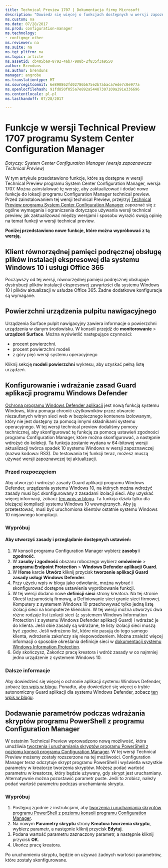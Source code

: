 ```yaml
---
title: Technical Preview 1707 | Dokumentacja firmy Microsoft
description: "Dowiedz się więcej o funkcjach dostępnych w wersji zapoznawczej Technical Preview 1707 programu System Center Configuration Manager."
ms.custom: na
ms.date: 07/28/2017
ms.prod: configuration-manager
ms.technology:
- configmgr-other
ms.reviewer: na
ms.suite: na
ms.tgt_pltfrm: na
ms.topic: article
ms.assetid: cb405ba0-8792-4ab7-988b-2f835f3a9550
author: Brenduns
ms.author: brenduns
manager: angrobe
ms.translationtype: MT
ms.sourcegitcommit: 6e890862fd02786b675e2b7abaca7ede7c0e977a
ms.openlocfilehash: 91fd850f055a7e892a54487307109a291e336696
ms.contentlocale: pl-pl
ms.lasthandoff: 07/28/2017

---
```

# <a name="capabilities-in-technical-preview-1707-for-system-center-configuration-manager"></a>Funkcje w wersji Technical Preview 1707 programu System Center Configuration Manager

*Dotyczy: System Center Configuration Manager (wersja zapoznawcza Technical Preview)*

W tym artykule przedstawiono funkcje, które są dostępne w wersji Technical Preview programu System Center Configuration Manager, wersja 1707. Można zainstalować tę wersję, aby zaktualizować i dodać nowe funkcje do lokacji programu Configuration Manager technical preview. Przed zainstalowaniem tej wersji technical Preview, przejrzyj [Technical Preview programu System Center Configuration Manager](../../core/get-started/technical-preview.md) zapoznać się z ogólne wymagania i ograniczenia dotyczące używania wersji technical preview, jak zaktualizować między wersjami i sposobu wyrazić swoją opinię na temat funkcji w wersji technical preview.     


<!--  Known Issues Template   
**Known Issues in this Technical Preview:**
-   **Issue Name**. Details
    Workaround details.
-->

**Poniżej przedstawiono nowe funkcje, które można wypróbować z tą wersją.**  

<!--  Rough Section Template
##  FEATURE

### Procedure 1
### Try it out!  
 Try to complete the following tasks and then send us **Feedback** from the **Home** tab of the Ribbon to let us know how it worked:
 -  Task 1
 -  Task 2              
-->

## <a name="client-peer-cache-support-for-express-installation-files-for-windows-10-and-office-365"></a>Klient równorzędnej pamięci podręcznej obsługę plików instalacji ekspresowej dla systemu Windows 10 i usługi Office 365
<!-- 1352486 -->
Począwszy od tej wersji, równorzędnej pamięci podręcznej obsługuje dystrybucji plików instalacji ekspresowej zawartości dla systemu Windows 10 i plików aktualizacji w usłudze Office 365. Żadne dodatkowe konfiguracje są wymagane.

## <a name="surface-device-dashboard"></a>Powierzchni urządzenia pulpitu nawigacyjnego
<!--1355788-->
Urządzenia Surface pulpit nawigacyjny zawiera informacje o powierzchni urządzenia w danym środowisku. W konsoli przejdź do **monitorowanie** > **urządzeń Surface**. Można wyświetlić następujące czynności:
- procent powierzchni.
- procent powierzchni modeli
- z góry pięć wersji systemu operacyjnego

Kliknij sekcję **modeli powierzchni** wykresu, aby uzyskać pełną listę urządzeń.  

## <a name="configure-and-deploy-windows-defender-application-guard-policies"></a>Konfigurowanie i wdrażanie zasad Guard aplikacji programu Windows Defender
<!-- 1351960 -->

[Ochrona programu Windows Defender aplikacji](https://blogs.windows.com/msedgedev/2016/09/27/application-guard-microsoft-edge/#XLxEbcpkuKcFebrw.97) jest nową funkcją systemu Windows, która pomaga chronić użytkowników przez otwarcie niezaufanych witryn sieci web w bezpiecznego kontenera izolowanym, który nie jest dostępny za pomocą innymi składnikami systemu operacyjnego. W tej wersji technical preview dodaliśmy pomocy technicznej, aby skonfigurować tę funkcję za pomocą ustawień zgodności programu Configuration Manager, które można skonfigurować, a następnie wdrożyć do kolekcji. Ta funkcja zostanie wydana w 64-bitowej wersji aktualizacji twórca spadek 10 systemu Windows w wersji zapoznawczej (nazwa kodowa: RS3). Do testowania tej funkcji teraz, możesz muszą używać wersji zapoznawczej tej aktualizacji.

### <a name="before-you-start"></a>Przed rozpoczęciem

Aby utworzyć i wdrożyć zasady Guard aplikacji programu Windows Defender, urządzenia systemu Windows 10, na których można wdrożyć zasady musi być skonfigurowany z zasadami izolacji sieci. Aby uzyskać więcej informacji, zobacz [ten wpis w blogu](https://blogs.windows.com/msedgedev/2016/09/27/application-guard-microsoft-edge/#BmJGKPfSjHHzsMmI.97). Ta funkcja działa tylko dla bieżącej kompilacji systemu Windows 10 wewnętrznych. Aby ją przetestować, musi być uruchomiona klientów ostatnie systemu Windows 10 niejawnego kompilacji.

### <a name="try-it-out"></a>Wypróbuj

#### <a name="to-create-a-policy-and-to-browse-the-available-settings"></a>Aby utworzyć zasady i przeglądanie dostępnych ustawień:

1. W konsoli programu Configuration Manager wybierz **zasoby i zgodność**.
2. W **zasoby i zgodność** obszaru roboczego wybierz **omówienie** > **programu Endpoint Protection** > **Windows Defender aplikacji Guard**.
3. W **Home** karcie **Utwórz** kliknij przycisk **tworzenie aplikacji Guard zasady usługi Windows Defender**.
4. Przy użyciu wpis w blogu jako odwołanie, można wybrać i skonfigurować dostępne ustawienia wypróbowanie funkcji.
5. W tej wersji dodano nowe **definicji sieci** strony kreatora. Na tej stronie Określ tożsamością firmową, a Definiowanie sieci granic sieci firmowej.<br>Komputery z systemem Windows 10 przechowywać tylko jedną listę izolacji sieci na komputerze klienckim. W tej wersji można utworzyć dwa różne rodzaje list izolacji sieci (z systemem Windows Information Protection i z systemu Windows Defender aplikacji Guard) i wdrażać je do klienta. Jeśli obie zasady są wdrażane, te listy izolacji sieci muszą być zgodne. Jeśli wdrożono list, które nie pasują do tego samego klienta, wdrożenie zakończy się niepowodzeniem.
Można znaleźć więcej informacji o sposobie określania definicje sieci w [dokumentacji systemu Windows Information Protection](https://docs.microsoft.com/windows/threat-protection/windows-information-protection/create-wip-policy-using-sccm).
6. Gdy skończysz, Zakończ pracę kreatora i wdróż zasady w co najmniej jedno urządzenie z systemem Windows 10.

### <a name="further-reading"></a>Dalsze informacje
Aby dowiedzieć się więcej o ochronie aplikacji systemu Windows Defender, zobacz [ten wpis w blogu](https://blogs.windows.com/msedgedev/2016/09/27/application-guard-microsoft-edge/#BmJGKPfSjHHzsMmI.97). Ponadto, aby dowiedzieć się więcej o trybie autonomiczny Guard aplikacji dla systemu Windows Defender, zobacz [ten wpis w blogu](https://techcommunity.microsoft.com/t5/Windows-Insider-Program/Windows-Defender-Application-Guard-Standalone-mode/td-p/66903).

## <a name="add-parameters-when-you-deploy-powershell-scripts-from-configuration-manager"></a>Dodawanie parametrów podczas wdrażania skryptów programu PowerShell z programu Configuration Manager

<!-- 1236459 --->

W ostatnim Technical Preview wprowadzono nową możliwość, która umożliwia [tworzenia i uruchamiania skryptów programu PowerShell z poziomu konsoli programu Configuration Manager](/sccm/core/get-started/capabilities-in-technical-preview-1706#create-and-run-powershell-scripts-from-the-configuration-manager-console).
W tej wersji Technical Preview możemy zostały rozszerzone na tej możliwości. Configuration Manager teraz odczytuje skrypt programu PowerShell i wyświetla wszystkie parametry w kreatorze tworzenia skryptów. Możesz podać wartość parametru w kreatorze, który będzie używany, gdy skrypt jest uruchamiany. Alternatywnie można pozostawić parametr puste. Jeśli to zrobisz, należy podać wartość parametru podczas uruchamiania skryptu.

### <a name="try-it-out"></a>Wypróbuj

1. Postępuj zgodnie z instrukcjami, aby [tworzenia i uruchamiania skryptów programu PowerShell z poziomu konsoli programu Configuration Manager](/sccm/core/get-started/capabilities-in-technical-preview-1706#create-and-run-powershell-scripts-from-the-configuration-manager-console). 
2. Na nowym **Parametry skryptu** strony **Kreatora tworzenia skryptu**, wybierz parametr, a następnie kliknij przycisk **Edytuj**.
3. Podana wartość parametru zaznaczony parametr, a następnie kliknij przycisk **OK**.
4. Ukończ pracę kreatora.

Po uruchomieniu skryptu, będzie on używać żadnych wartości parametrów, które zostały skonfigurowane.

